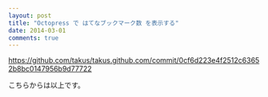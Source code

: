 ```yaml
---
layout: post
title: "Octopress で はてなブックマーク数 を表示する"
date: 2014-03-01
comments: true
---
```


https://github.com/takus/takus.github.com/commit/0cf6d223e4f2512c63652b8bc0147956b9d77722

こちらからは以上です。
